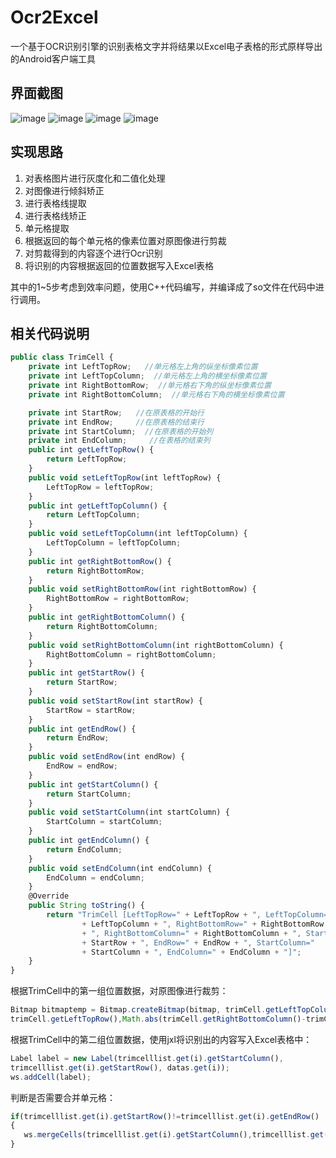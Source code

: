 # Ocr2Excel
一个基于OCR识别引擎的识别表格文字并将结果以Excel电子表格的形式原样导出的Android客户端工具
## 界面截图
![image]( https://github.com/WebberCao/Ocr2Excel/raw/master/app/src/main/assets/image11.jpg )
![image]( https://github.com/WebberCao/Ocr2Excel/raw/master/app/src/main/assets/image22.jpg )
![image]( https://github.com/WebberCao/Ocr2Excel/raw/master/app/src/main/assets/image33.jpg )
![image]( https://github.com/WebberCao/Ocr2Excel/raw/master/app/src/main/assets/image44.jpg )
## 实现思路
1. 对表格图片进行灰度化和二值化处理
2. 对图像进行倾斜矫正
3. 进行表格线提取
4. 进行表格线矫正
5. 单元格提取
6. 根据返回的每个单元格的像素位置对原图像进行剪裁
6. 对剪裁得到的内容逐个进行Ocr识别
7. 将识别的内容根据返回的位置数据写入Excel表格

其中的1~5步考虑到效率问题，使用C++代码编写，并编译成了so文件在代码中进行调用。
## 相关代码说明
```javascript
public class TrimCell {
	private int LeftTopRow;	  //单元格左上角的纵坐标像素位置
	private int LeftTopColumn;	//单元格左上角的横坐标像素位置
	private int RightBottomRow;  //单元格右下角的纵坐标像素位置
	private int RightBottomColumn;	//单元格右下角的横坐标像素位置

	private int StartRow;	//在原表格的开始行
	private int EndRow;	    //在原表格的结束行
	private int StartColumn;  //在原表格的开始列
	private int EndColumn;	   //在表格的结束列
	public int getLeftTopRow() {
		return LeftTopRow;
	}
	public void setLeftTopRow(int leftTopRow) {
		LeftTopRow = leftTopRow;
	}
	public int getLeftTopColumn() {
		return LeftTopColumn;
	}
	public void setLeftTopColumn(int leftTopColumn) {
		LeftTopColumn = leftTopColumn;
	}
	public int getRightBottomRow() {
		return RightBottomRow;
	}
	public void setRightBottomRow(int rightBottomRow) {
		RightBottomRow = rightBottomRow;
	}
	public int getRightBottomColumn() {
		return RightBottomColumn;
	}
	public void setRightBottomColumn(int rightBottomColumn) {
		RightBottomColumn = rightBottomColumn;
	}
	public int getStartRow() {
		return StartRow;
	}
	public void setStartRow(int startRow) {
		StartRow = startRow;
	}
	public int getEndRow() {
		return EndRow;
	}
	public void setEndRow(int endRow) {
		EndRow = endRow;
	}
	public int getStartColumn() {
		return StartColumn;
	}
	public void setStartColumn(int startColumn) {
		StartColumn = startColumn;
	}
	public int getEndColumn() {
		return EndColumn;
	}
	public void setEndColumn(int endColumn) {
		EndColumn = endColumn;
	}
	@Override
	public String toString() {
		return "TrimCell [LeftTopRow=" + LeftTopRow + ", LeftTopColumn="
				+ LeftTopColumn + ", RightBottomRow=" + RightBottomRow
				+ ", RightBottomColumn=" + RightBottomColumn + ", StartRow="
				+ StartRow + ", EndRow=" + EndRow + ", StartColumn="
				+ StartColumn + ", EndColumn=" + EndColumn + "]";
	}
}
```
根据TrimCell中的第一组位置数据，对原图像进行裁剪：
```javascript
Bitmap bitmaptemp = Bitmap.createBitmap(bitmap, trimCell.getLeftTopColumn(),
trimCell.getLeftTopRow(),Math.abs(trimCell.getRightBottomColumn()-trimCell.getLeftTopColumn()), trimCell.getRightBottomRow()-trimCell.getLeftTopRow());
```
根据TrimCell中的第二组位置数据，使用jxl将识别出的内容写入Excel表格中：
```javascript
Label label = new Label(trimcelllist.get(i).getStartColumn(),
trimcelllist.get(i).getStartRow(), datas.get(i));
ws.addCell(label);
```
判断是否需要合并单元格：
```javascript
if(trimcelllist.get(i).getStartRow()!=trimcelllist.get(i).getEndRow() || trimcelllist.get(i).getStartColumn()!=trimcelllist.get(i).getEndColumn())
{
   ws.mergeCells(trimcelllist.get(i).getStartColumn(),trimcelllist.get(i).getStartRow(), trimcelllist.get(i).getEndColumn(),trimcelllist.get(i).getEndRow());
}
```